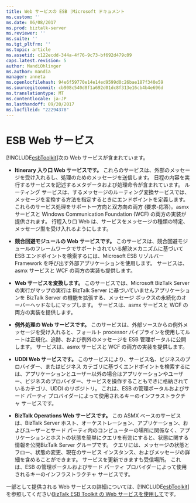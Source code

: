 ```yaml
---
title: Web サービスの ESB |Microsoft ドキュメント
ms.custom: ''
ms.date: 06/08/2017
ms.prod: biztalk-server
ms.reviewer: ''
ms.suite: ''
ms.tgt_pltfrm: ''
ms.topic: article
ms.assetid: c122ecdd-344a-4f76-9c73-bf692d479c09
caps.latest.revision: 5
author: MandiOhlinger
ms.author: mandia
manager: anneta
ms.openlocfilehash: 94e6f59770e14e14ed9599d0c26bae187f340e59
ms.sourcegitcommit: cb908c540d8f1a692d01dc8f313e16cb4b4e696d
ms.translationtype: MT
ms.contentlocale: ja-JP
ms.lasthandoff: 09/20/2017
ms.locfileid: "22294378"
---
```

# <a name="esb-web-services"></a>ESB Web サービス
[!INCLUDE[esbToolkit](../includes/esbtoolkit-md.md)]次の Web サービスが含まれています。  
  
-   **Itinerary 入り口 Web サービスです。** これらのサービスは、外部のメッセージを受け入れるし、処理のためのメッセージを送信します。 日程の内容を実行するサービスを記述するメタデータおよび処理命令が含まれています。 ルーティング サービスは、するメッセージのルーティング変換サービスでは、メッセージを変換する方法を指定するときにエンドポイントを定義します。 これらのサービス処理をサポート一方向と双方向の両方 (要求-応答)。asmx サービスと Windows Communication Foundation (WCF) の両方の実装が提供されます。 行程入り口 Web は、サービスをメッセージの種類の特定、メッセージ型を受け入れるようにします。  
  
-   **競合回避モジュールの Web サービスです。** このサービスは、競合回避モジュールのフレームワークでサポートされている解決メカニズムに基づいて ESB エンドポイントを検索するには、Microsoft ESB リゾルバー Framework を呼び出す外部アプリケーションを使用します。 サービスは、asmx サービスと WCF の両方の実装も提供します。  
  
-   **Web サービスを変換します。** このサービスでは、Microsoft BizTalk Server の実行がマップの実行は BizTalk Server に基づいていませんアプリケーションを BizTalk Server の機能を拡張する、メッセージ ボックスの永続化のオーバーヘッドなしにマップします。 サービスは、asmx サービスと WCF の両方の実装を提供します。  
  
-   **例外処理の Web サービスです。** このサービスは、外部ソースからの例外メッセージを受け入れると、フォールト processor パイプラインを使用してルートは正規化、追跡、および例外のメッセージを ESB 管理ポータルに公開します。 サービスは、asmx サービスと WCF の両方の実装を提供します。  
  
-   **UDDI Web サービスです。** このサービスにより、サービス名、ビジネスのプロバイダー、またはビジネス カテゴリに基づくエンドポイントを検索するには、アプリケーションとユーザー以外の場合はアプリケーションやユーザー、ビジネスのプロバイダー、サービスを操作することもできに格納されているカテゴリ、UDDI のリポジトリ。 これは、ESB の管理ポータルおよびサード パーティ プロバイダーによって使用されるキーのインフラストラクチャ サービスです。  
  
-   **BizTalk Operations Web サービスです。** この ASMX ベースのサービスは、BizTalk Server ホスト、オーケストレーション、アプリケーション、およびユーザーとサード パーティ内のコンピューターの場所に関係なく、アプリケーションとホストの状態を簡単にクエリを有効にすると、状態に関する情報を公開BizTalk Server グループです。 クエリには、メッセージの状態とフロー、状態の変更、現在のサービス インスタンス、およびメッセージの詳細を含めることができます。 サービスを更新できますも受信場所。 これは、ESB の管理ポータルおよびサード パーティ プロバイダーによって使用されるキーのインフラストラクチャ サービスです。  
  
 一部として提供される Web サービスの詳細については、[!INCLUDE[esbToolkit](../includes/esbtoolkit-md.md)]を参照してください[BizTalk ESB Toolkit の Web サービスを使用して](../esb-toolkit/using-the-biztalk-esb-toolkit-web-services.md)です。